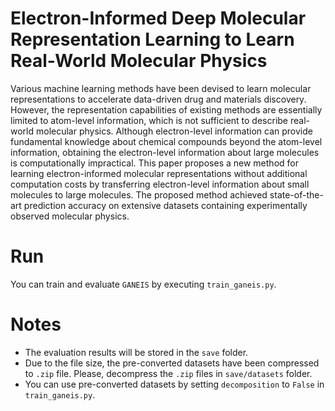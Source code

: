# Electron-Informed Deep Molecular Representation Learning to Learn Real-World Molecular Physics
Various machine learning methods have been devised to learn molecular representations to accelerate data-driven drug and materials discovery. However, the representation capabilities of existing methods are essentially limited to atom-level information, which is not sufficient to describe real-world molecular physics. Although electron-level information can provide fundamental knowledge about chemical compounds beyond the atom-level information, obtaining the electron-level information about large molecules is computationally impractical. This paper proposes a new method for learning electron-informed molecular representations without additional computation costs by transferring electron-level information about small molecules to large molecules. The proposed method achieved state-of-the-art prediction accuracy on extensive datasets containing experimentally observed molecular physics.

# Run
You can train and evaluate ``GANEIS`` by executing ``train_ganeis.py``.

# Notes
- The evaluation results will be stored in the ``save`` folder.
- Due to the file size, the pre-converted datasets have been compressed to ``.zip`` file. Please, decompress the ``.zip`` files in ``save/datasets`` folder.
- You can use pre-converted datasets by setting ``decomposition`` to ``False`` in ``train_ganeis.py``.
